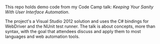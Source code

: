 This repo holds demo code from my Code Camp talk: _Keeping Your Sanity With User Interface Automation_.

The project's a Visual Studio 2012 solution and uses the C# bindings for WebDriver and the NUnit test runner. The talk is about concepts, more than syntax, with the goal that attendees discuss and apply them to most languages and web automation tools.
